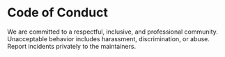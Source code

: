# Code of Conduct
We are committed to a respectful, inclusive, and professional community. Unacceptable behavior includes harassment, discrimination, or abuse. Report incidents privately to the maintainers.
